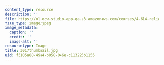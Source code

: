 ```yaml
---
content_type: resource
description: ''
file: https://ol-ocw-studio-app-qa.s3.amazonaws.com/courses/4-614-religious-architecture-and-islamic-cultures-fall-2002/f5105a8849a4b058046ec113225b1155_3017thumbnail.jpg
file_type: image/jpeg
image_metadata:
  caption: ''
  credit: ''
  image-alt: ''
resourcetype: Image
title: 3017thumbnail.jpg
uid: f5105a88-49a4-b058-046e-c113225b1155
---
```


